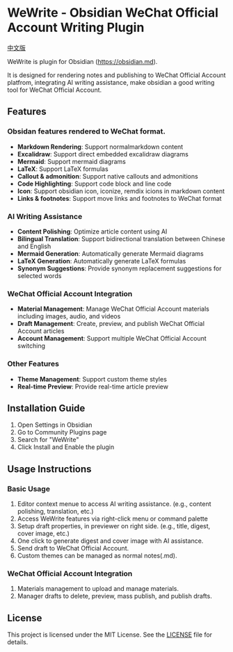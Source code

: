 # WeWrite - Obsidian WeChat Official Account Writing Plugin

[中文版](README_CN.md)

WeWrite is plugin for Obsidian (https://obsidian.md).

It is designed for rendering notes and publishing to WeChat Official Account platfrom, integrating AI writing assistance, make obsidian a good writing tool for WeChat Official Account.

## Features

### Obsidan features rendered to WeChat format. 
- **Markdown Rendering**: Support normalmarkdown content
- **Excalidraw**: Support direct embedded excalidraw diagrams
- **Mermaid**: Support mermaid diagrams
- **LaTeX**: Support LaTeX formulas
- **Callout & admonition**: Support native callouts and admonitions
- **Code Highlighting**: Support code block and line code
- **Icon**: Support obsidian icon, iconize, remdix icions in markdown content
- **Links & footnotes**: Support move links and footnotes to WeChat format


### AI Writing Assistance
- **Content Polishing**: Optimize article content using AI
- **Bilingual Translation**: Support bidirectional translation between Chinese and English
- **Mermaid Generation**: Automatically generate Mermaid diagrams
- **LaTeX Generation**: Automatically generate LaTeX formulas
- **Synonym Suggestions**: Provide synonym replacement suggestions for selected words

### WeChat Official Account Integration
- **Material Management**: Manage WeChat Official Account materials including images, audio, and videos
- **Draft Management**: Create, preview, and publish WeChat Official Account articles
- **Account Management**: Support multiple WeChat Official Account switching

### Other Features
- **Theme Management**: Support custom theme styles
- **Real-time Preview**: Provide real-time article preview

## Installation Guide

1. Open Settings in Obsidian
2. Go to Community Plugins page
3. Search for "WeWrite"
4. Click Install and Enable the plugin

## Usage Instructions

### Basic Usage
1. Editor context menue to access AI writing assistance.  (e.g., content polishing, translation, etc.)
2. Access WeWrite features via right-click menu or command palette
3. Setup draft properties, in previewer on right side. (e.g., title, digest, cover image, etc.)
4. One click to generate digest and cover image with AI assistance.
5. Send draft to WeChat Official Account. 
6. Custom themes can be managed as normal notes(.md). 

### WeChat Official Account Integration
1. Materials management to upload and manage materials.
2. Manager drafts to delete, preview, mass publish, and publish drafts.


## License

This project is licensed under the MIT License. See the [LICENSE](LICENSE) file for details.
